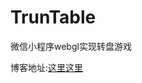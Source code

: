 # TrunTable
微信小程序webgl实现转盘游戏

博客地址:<a href="https://blog.csdn.net/sinat_33342614/article/details/99889762">这里这里</a>

